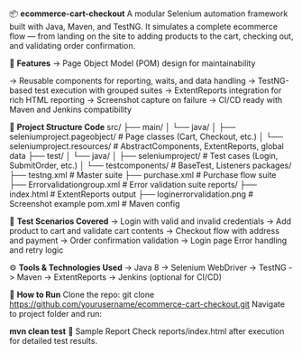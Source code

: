 📦 **ecommerce-cart-checkout**
A modular Selenium automation framework built with Java, Maven, and TestNG. It simulates a complete ecommerce flow — from landing on the site to adding products to the cart, checking out, and validating order confirmation.

🚀 **Features**
-> Page Object Model (POM) design for maintainability

-> Reusable components for reporting, waits, and data handling
-> TestNG-based test execution with grouped suites
-> ExtentReports integration for rich HTML reporting
-> Screenshot capture on failure
-> CI/CD ready with Maven and Jenkins compatibility

🧱 **Project Structure
Code**
src/
├── main/
│   └── java/
│       ├── seleniumproject.pageobject/       # Page classes (Cart, Checkout, etc.)
│       └── seleniumproject.resources/        # AbstractComponents, ExtentReports, global data
├── test/
│   └── java/
│       ├── seleniumproject/                  # Test cases (Login, SubmitOrder, etc.)
│       └── testcomponents/                   # BaseTest, Listeners
packages/
├── testng.xml                                # Master suite
├── purchase.xml                              # Purchase flow suite
├── Errorvalidationgroup.xml                  # Error validation suite
reports/
├── index.html                                # ExtentReports output
├── loginerrorvalidation.png                  # Screenshot example
pom.xml                                        # Maven config


🧪 **Test Scenarios Covered**
-> Login with valid and invalid credentials
-> Add product to cart and validate cart contents
-> Checkout flow with address and payment
-> Order confirmation validation
-> Login page Error handling and retry logic

⚙️ **Tools & Technologies Used**
-> Java 8
-> Selenium WebDriver
-> TestNG
-> Maven
-> ExtentReports
-> Jenkins (optional for CI/CD)

📂 **How to Run**
Clone the repo:
git clone https://github.com/yourusername/ecommerce-cart-checkout.git
Navigate to project folder and run:

**mvn clean test**
📸 Sample Report
Check reports/index.html after execution for detailed test results.
